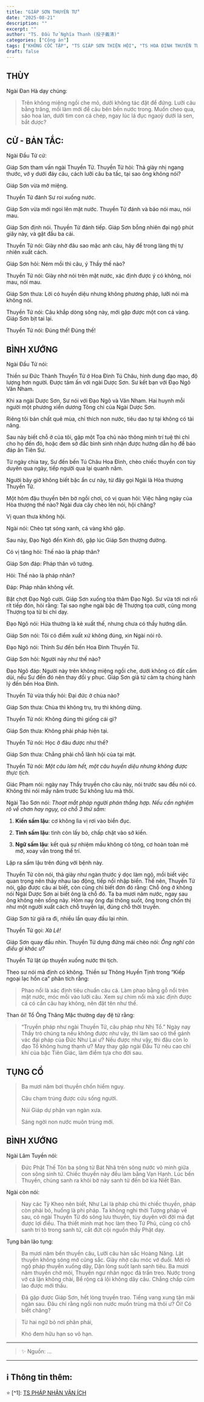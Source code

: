 ```yaml
---
title: "GIÁP SƠN THUYỀN TỬ"
date: "2025-08-21"
description: ""
excerpt: ""
author: "TS. Đầu Tử Nghĩa Thanh (投子義清)"
categories: ["Công án"]
tags: ["KHÔNG CỐC TẬP", "TS GIÁP SƠN THIỆN HỘI", "TS HOA ĐÌNH THUYỀN TỬ"]
draft: false
---
```


## THÙY

Ngài Đan Hà dạy chúng:

> Trên không miệng ngồi che mỏ, dưới không tác đặt để đứng. Lưỡi câu bằng trăng, mồi làm mới để câu bên bến nước trong. 
> Muốn cheo qua, sáo hoa lan, dưới tìm con cá chép, ngay lúc lá đục ngaoỳ dưới lá sen, bắt được?

## CỬ - BẢN TẮC:

Ngài Đầu Tử cử: 

Giáp Sơn tham vấn ngài Thuyền Tử.
Thuyền Tử hỏi: Thả giày nhị ngang thước, vớ y dưới đáy câu,
cách lưỡi câu ba tấc, tại sao ông không nói?

Giáp Sơn vừa mở miệng.

Thuyền Tử đánh Sư roi xuống nước.

Giáp Sơn vừa mới ngoi lên mặt nước. Thuyền Tử đánh
và bảo nói mau, nói mau.

Giáp Sơn định nói. Thuyền Tử đánh tiếp. Giáp Sơn bỗng
nhiên đại ngộ phút giây này, và gật đầu ba cái.

Thuyền Tử nói: Giày nhờ đâu sao mặc anh câu, hãy để
trong làng thị tự nhiên xuất cách.

Giáp Sơn hỏi: Ném mồi thì câu, ý Thầy thế nào?

Thuyền Tử nói: Giày nhờ nói trên mặt nước, xác định
được ý có không, nói mau, nói mau.

Giáp Sơn thưa: Lời có huyền diệu nhưng không phương pháp, lưỡi nói mà không nói.

Thuyền Tử nói: Câu khắp dòng sông này, mới gặp được một con cá vàng. Giáp Sơn bịt tai lại.

Thuyền Tử nói: Đúng thế! Đúng thế!

## BÌNH XƯỚNG

Ngài Đầu Tử nói:

Thiền sư Đức Thành Thuyền Tử ở Hoa Đình Tú Châu, hình dung đạo mạo, độ lượng hơn người. Được tâm ấn với ngài Dược Sơn. Sư kết bạn với Đạo Ngô Văn Nham. 

Khi xa ngài Dược Sơn, Sư nói với Đạo Ngô và Văn Nham. Hai huynh mỗi người một phương xiển dương Tông chỉ của Ngài Dược Sơn. 

Riêng tôi bản chất quê mùa, chỉ thích non nước, tiêu dao tự tại không có tài năng. 

Sau này biết chỗ ở của tôi, gặp một Tọa chủ nào thông minh trí tuệ thì chỉ cho họ đến đó, hoặc đem sở đắc bình sinh nhận được hướng dẫn họ để báo đáp ân Tiên Sư.

Từ ngày chia tay, Sư đến bến Tú Châu Hoa Đình, chèo chiếc thuyền con tùy duyên qua ngày, tiếp người qua lại quanh năm. 

Người bây giờ không biết bậc ẩn cư này, từ đây gọi Ngài là Hòa thượng Thuyền Tử.

Một hôm đậu thuyền bên bờ ngồi chơi, có vị quan hỏi: Việc hằng ngày của Hòa thượng thế nào? Ngài đưa cây chèo lên nói, hội chăng?

Vị quan thưa không hội.

Ngài nói: Chèo tạt sóng xanh, cá vàng khó gặp.

Sau này, Đạo Ngô đến Kinh đô, gặp lúc Giáp Sơn thượng đường. 

Có vị tăng hỏi: Thế nào là pháp thân?

Giáp Sơn đáp: Pháp thân vô tướng.

Hỏi: Thế nào là pháp nhãn?

Đáp: Pháp nhãn không vết.

Bặt chợt Đạo Ngô cười. Giáp Sơn xuống tòa thăm Đạo Ngô.
Sư vừa tới nơi rối rít tiếp đón, hỏi rằng: 
Tại sao nghe ngài bậc đệ Thượng tọa cười, cũng mong Thượng tọa từ bi chỉ dạy.

Đạo Ngô nói: Hứa thường là kẻ xuất thế, nhưng chưa có thầy hướng dẫn.

Giáp Sơn nói: Tôi có điểm xuất xứ không đúng, xin Ngài nói rõ.

Đạo Ngô nói: Thỉnh Sư đến bến Hoa Đình Thuyền Tử.

Giáp Sơn hỏi: Người này như thế nào?

Đạo Ngô đáp: Người này trên không miệng ngồi che, dưới không có đất cắm dùi, nếu Sư đến đó nên thay đổi y phục. 
Giáp Sơn giã từ cảm tạ chúng hành lý đến bến Hoa Đình.

Thuyền Tử vừa thấy hỏi: Đại đức ở chùa nào?

Giáp Sơn thưa: Chùa thì không trụ, trụ thì không dừng.

Thuyền Tử nói: Không đúng thì giống cái gì?

Giáp Sơn thưa: Không phải pháp hiện tại.

Thuyền Tử nói: Học ở đâu được như thế?

Giáp Sơn thưa: Chẳng phải chỗ lãnh hội của tại mặt.

Thuyền Tử nói: *Một câu làm hết, một câu huyền diệu nhưng không được thực tịch.*

Giác Phạm nói: ngày nay Thầy truyền cho câu này, nói trước sau đều nói có. 
Không thì nói mấy năm trước Sư không lưu mà thôi.

Ngài Tào Sơn nói: *Thoạt mắt pháp người phán thẳng hợp. 
Nếu cần nghiệm rõ về chơn hay ngụy, có chỗ 3 thứ sấm:*

1. **Kiến sấm lậu**: cơ không lìa vị rơi vào biển đục.

2. **Tình sấm lậu**: tình còn lấy bỏ, chấp chặt vào sở kiến.

3. **Ngữ sấm lậu**: kết quả sự nhiệm mầu không có tông, cơ hoàn toàn mê mờ, xoay vần trong thế trí.

Lập ra sấm lậu trên đúng với bệnh này.

Thuyền Tử còn nói, thả giày như ngàn thước ý dọc làm ngộ, mồi biết việc quan trọng nên thảy nhau lao động, tiếp nối nhập biển. 
Thế nên, Thuyền Tử nói, gặp được câu ai biết, còn cũng chỉ biết đơn đó rằng: 
Chỗ ông ở không nói Ngài Dược Sơn ai biết ông là chỗ đó. 
Ta ba mươi năm nước, ngay sau ông không nên sống này. 
Hôm nay ông đại thông suốt, ông trong chốn thị như một người xuất cách chỗ truyền lại, đúng chỗ thời truyền.

Giáp Sơn từ giã ra đi, nhiều lần quay đầu lại nhìn. 

Thuyền Tử gọi: *Xà Lê!*

Giáp Sơn quay đầu nhìn. Thuyền Tử dựng đứng mái chèo nói: *Ông nghĩ còn điều gì khác ư?*

Thuyền Tử lật úp thuyền xuống nước thì tịch.

Theo sư nói mà định có không. Thiền sư Thông Huyền Tịnh trong “Kiếp ngoại lạc hồn ca” phân tích rằng: 

> Phao nổi là xác định tiêu chuẩn câu cá. Làm phao bằng gỗ nổi trên mặt nước, móc mồi vào lưỡi câu. 
> Xem sự chìm nổi mà xác định được cá có cắn câu hay không, nên đặt tên như thế.

Than ôi! Tổ Ông Thăng Mặc thường dạy đệ tử rằng:

> “Truyền pháp như ngài Thuyền Tử, câu pháp như Nhị Tổ.”
Ngày nay Thầy trò chúng ta nếu không được như vậy, thì làm sao có thể gánh vác đại pháp của Đức Như Lai ư? 
Nếu được như vậy, thì đâu còn lo đạo Tổ không hưng thạnh ư? 
May thay gặp ngài Đầu Tử nêu cao chí khí của bậc Tiên Giác, làm điểm tựa cho đời sau.

## TỤNG CỔ

> Ba mươi năm bơi thuyền chốn hiểm nguy.
>
> Câu chạm trúng được cứu sống người.
>
> Núi Giáp dự phận vạn ngàn xưa.
>
> Sáng ngời non nước muôn trùng mới.

## BÌNH XƯỚNG

Ngài Lâm Tuyền nói: 

> Đức Phật Thế Tôn ba sông từ Bát Nhã trên sông nước vô minh giữa con sông sinh tử.
> Chiếc thuyền này đều làm bằng Vạn Hạnh. 
> Lúc bến Thuyền, chúng sanh ra khỏi bờ này sanh tử đến bờ kia Niết Bàn.

Ngài còn nói: 

> Nay các Tỳ Kheo nên biết, Như Lai là pháp chủ thi chiếc thuyền, pháp còn phải bỏ, huống là phi pháp.
Ta không nghi thời Tượng pháp về sau, có ngài Thuyền Tử đó sông lưu thuyền, tùy duyên với đời mà đạt được lợi điều. 
Tha thiết mình mạt học làm theo Tứ Phủ, cũng có chỗ sanh trí tò trong sanh tử, cắt đứt cội nguồn thầy Phật dạy. 

Tụng bản lão tụng:

> Ba mươi năm bến thuyền câu,
> Lưỡi câu hàn sắc Hoàng Năng.
> Lật thuyền không sóng mở cũng sắc.
> Giày nhờ câu móc vớ đuổi.
> Mới rõ ngộ pháp thuyền xuống dây,
> Dặn lòng suốt lạnh sanh tiêu.
> Ba mươi năm thuyền chở mói,
> Thuyền ngư nhân ngọc đá trần treo.
> Nước trong vớ cá lặn không chài,
> Bể rộng cá lội không dây câu.
> Chẳng chấp cũm lao được mới thấu.

> Đã gặp được Giáp Sơn, hết lòng truyền trao. 
> Tiếng vang xung tận mãi ngàn sau. 
> Đâu chỉ rằng ngồi non nước muốn trùng mà thôi ư? 
> Ôi! Có biết chăng?

> Từ hai ngữ bỏ nơi phân phái,
> 
> Khó đem hữu hạn so vô hạn.

***

> ✨ Nguồn:  ...

***

## ℹ️ Thông tin thêm:

⭐️ [^1]: <a href="https://blog.phapthihoi.org/gt-member/ts-phap-nhan-van-ich/" target="_blank">TS PHÁP NHÃN VĂN ÍCH</a>
